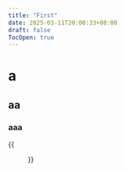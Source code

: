 ```yaml
---
title: "First"
date: 2025-03-11T20:08:33+08:00
draft: false
TocOpen: true
---
```

# a
## aa
### aaa
{{<figure src="https://img-s-msn-com.akamaized.net/tenant/amp/entityid/AA1AEXRF.img?w=768&h=515&m=6&x=348&y=135&s=333&d=333" caption="This is a logo">}}
